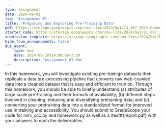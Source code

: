 ```yaml
---
type: assignment
date: 2024-09-01
tag: 'Assignment #1'
title: 'Preparing and Exploring Pre-Training Data'
pdf: https://storage.googleapis.com/cmu-llms/2024/hw1/11_667_2024_homework1_startercoder_revision1.zip
starter_code: https://storage.googleapis.com/cmu-llms/2024/hw1/11_667_2024_homework1_startercoder_revision1.zip
submission_template: https://storage.googleapis.com/cmu-llms/2024/hw1/homework1_submission_template.tex
hide_from_announcments: false
due_event: 
    type: due
    date: 2024-09-10T14:00:00+3:30
    description: 'Assignment #1 due'
---
```


In this homework, you will investigate existing pre-trainign datasets then replicate a data pre-processing pipeline that converts raw web-crawled data into a cleaned dataset that is easy and efficient to train on.
Through this homework, you should be able to briefly understand (a) attributes of large scale pre-training and their formats of availability; (b) different steps involved in cleaning, reducing and diversifying pretraining data; and (c) converting your pretraining data into a standardized format for improved use in training and accessibility.
You should submit to GradeScope your code for mini_ccc.py and homework.py as well as a \texttt{report.pdf} with your answers to each the deliverables.
